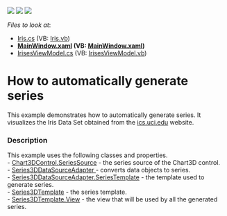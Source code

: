 <!-- default badges list -->
![](https://img.shields.io/endpoint?url=https://codecentral.devexpress.com/api/v1/VersionRange/128568608/21.1.5%2B)
[![](https://img.shields.io/badge/Open_in_DevExpress_Support_Center-FF7200?style=flat-square&logo=DevExpress&logoColor=white)](https://supportcenter.devexpress.com/ticket/details/T461372)
[![](https://img.shields.io/badge/📖_How_to_use_DevExpress_Examples-e9f6fc?style=flat-square)](https://docs.devexpress.com/GeneralInformation/403183)
<!-- default badges end -->
<!-- default file list -->
*Files to look at*:

* [Iris.cs](./CS/Bubbles/Model/Iris.cs) (VB: [Iris.vb](./VB/Bubbles/Model/Iris.vb))
* **[MainWindow.xaml](./CS/Bubbles/View/MainWindow.xaml) (VB: [MainWindow.xaml](./VB/Bubbles/View/MainWindow.xaml))**
* [IrisesViewModel.cs](./CS/Bubbles/ViewModel/IrisesViewModel.cs) (VB: [IrisesViewModel.vb](./VB/Bubbles/ViewModel/IrisesViewModel.vb))
<!-- default file list end -->
# How to automatically generate series


This example demonstrates how to automatically generate series. It visualizes the Iris Data Set obtained from the <a href="http://www.ics.uci.edu/">ics.uci.edu</a> website.


<h3>Description</h3>

<p>This example uses the following classes and properties.<br>- <a href="https://documentation.devexpress.com/#WPF/DevExpressXpfChartsChart3DControl_SeriesSourcetopic">Chart3DControl.SeriesSource</a>&nbsp;- the series source of the Chart3D control.<br>- <a href="https://documentation.devexpress.com/#WPF/clsDevExpressXpfChartsSeries3DDataSourceAdaptertopic">Series3DDataSourceAdapter </a>- converts data objects to series.<br>- <a href="https://documentation.devexpress.com/#WPF/DevExpressXpfChartsSeries3DDataSourceAdapter_SeriesTemplatetopic">Series3DDataSourceAdapter.SeriesTemplate</a>&nbsp;- the template used to generate series.<br>- <a href="https://documentation.devexpress.com/#WPF/clsDevExpressXpfChartsSeries3DTemplatetopic">Series3DTemplate</a>&nbsp;- the series template.<br>- <a href="https://documentation.devexpress.com/#WPF/DevExpressXpfChartsSeries3DBase_Viewtopic">Series3DTemplate.View</a>&nbsp;- the view that will be used by all the generated series.</p>

<br/>


